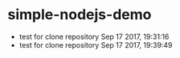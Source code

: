 # simple-nodejs-demo
* test for clone repository Sep 17 2017, 19:31:16
* test for clone repository Sep 17 2017, 19:39:49
